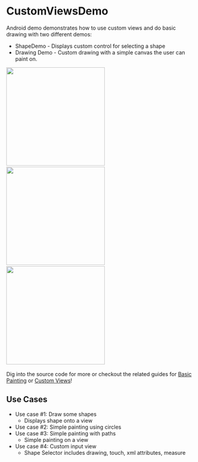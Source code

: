 # CustomViewsDemo

Android demo demonstrates how to use custom views and do basic drawing with two different demos:

 * ShapeDemo - Displays custom control for selecting a shape
 * Drawing Demo - Custom drawing with a simple canvas the user can paint on.

<img src="http://i.imgur.com/MKncYMd.png" width="260" />&nbsp;
<img src="http://i.imgur.com/wFPRitb.png" width="260" />&nbsp;
<img src="http://i.imgur.com/cO24iCg.png" width="260" />&nbsp;

Dig into the source code for more or checkout the related guides for [Basic Painting](https://github.com/thecodepath/android_guides/wiki/Basic-Painting-with-Views) or [Custom Views](https://github.com/thecodepath/android_guides/wiki/Defining-Custom-Views)!

## Use Cases

* Use case #1: Draw some shapes
  * Displays shape onto a view
* Use case #2: Simple painting using circles
* Use case #3: Simple painting with paths  
  * Simple painting on a view
* Use case #4: Custom input view
  * Shape Selector includes drawing, touch, xml attributes, measure 

